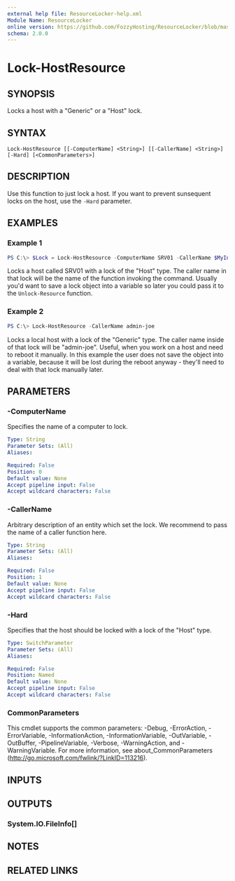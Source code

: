 ```yaml
---
external help file: ResourceLocker-help.xml
Module Name: ResourceLocker
online version: https://github.com/FozzyHosting/ResourceLocker/blob/master/docs/Lock-HostResource.md
schema: 2.0.0
---
```


# Lock-HostResource

## SYNOPSIS
Locks a host with a "Generic" or a "Host" lock.

## SYNTAX

```
Lock-HostResource [[-ComputerName] <String>] [[-CallerName] <String>] [-Hard] [<CommonParameters>]
```

## DESCRIPTION
Use this function to just lock a host. If you want to prevent sunsequent locks on the host, use the `-Hard` parameter.

## EXAMPLES

### Example 1
```powershell
PS C:\> $Lock = Lock-HostResource -ComputerName SRV01 -CallerName $MyInvocation.MyCommand.Name -Hard
```

Locks a host called SRV01 with a lock of the "Host" type. The caller name in that lock will be the name of the function invoking the command.
Usually you'd want to save a lock object into a variable so later you could pass it to the `Unlock-Resource` function.

### Example 2
```powershell
PS C:\> Lock-HostResource -CallerName admin-joe
```

Locks a local host with a lock of the "Generic" type. The caller name inside of that lock will be "admin-joe". Useful, when you work on a host and need to reboot it manually.
In this example the user does not save the object into a variable, because it will be lost during the reboot anyway - they'll need to deal with that lock manually later.

## PARAMETERS

### -ComputerName
Specifies the name of a computer to lock.

```yaml
Type: String
Parameter Sets: (All)
Aliases:

Required: False
Position: 0
Default value: None
Accept pipeline input: False
Accept wildcard characters: False
```

### -CallerName
Arbitrary description of an entity which set the lock. We recommend to pass the name of a caller function here.

```yaml
Type: String
Parameter Sets: (All)
Aliases:

Required: False
Position: 1
Default value: None
Accept pipeline input: False
Accept wildcard characters: False
```

### -Hard
Specifies that the host should be locked with a lock of the "Host" type.

```yaml
Type: SwitchParameter
Parameter Sets: (All)
Aliases:

Required: False
Position: Named
Default value: None
Accept pipeline input: False
Accept wildcard characters: False
```

### CommonParameters
This cmdlet supports the common parameters: -Debug, -ErrorAction, -ErrorVariable, -InformationAction, -InformationVariable, -OutVariable, -OutBuffer, -PipelineVariable, -Verbose, -WarningAction, and -WarningVariable.
For more information, see about_CommonParameters (http://go.microsoft.com/fwlink/?LinkID=113216).

## INPUTS

## OUTPUTS

### System.IO.FileInfo[]

## NOTES

## RELATED LINKS